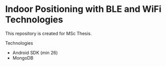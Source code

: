 # Indoor Positioning with BLE and WiFi Technologies

This repository is created for MSc Thesis.

Technologies

- Android SDK (min 26)
- MongoDB
